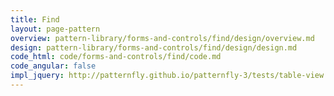 ```yaml
---
title: Find
layout: page-pattern
overview: pattern-library/forms-and-controls/find/design/overview.md
design: pattern-library/forms-and-controls/find/design/design.md
code_html: code/forms-and-controls/find/code.md
code_angular: false
impl_jquery: http://patternfly.github.io/patternfly-3/tests/table-view.html
---
```

